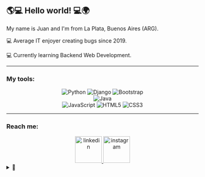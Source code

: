 ## 🌎💻 Hello world! 💻🌍
My name is Juan and I'm from La Plata, Buenos Aires (ARG).

💻 Average IT enjoyer creating bugs since 2019.

💻 Currently learning Backend Web Development.

-----------------------
### My tools:
<div align="center">
  <img src="https://img.shields.io/badge/Python-FFD43B?style=for-the-badge&logo=python&logoColor=blue" alt="Python">
  <img src="https://img.shields.io/badge/django-%23092E20.svg?style=for-the-badge&logo=django&logoColor=white" alt="Django">
  <img src="https://img.shields.io/badge/bootstrap-%238511FA.svg?style=for-the-badge&logo=bootstrap&logoColor=white" alt="Bootstrap">
  <br>
  <img src="https://img.shields.io/badge/java-%23ED8B00.svg?style=for-the-badge&logo=openjdk&logoColor=white" alt="Java">
  <br>
  <img src="https://img.shields.io/badge/javascript-%23323330.svg?style=for-the-badge&logo=javascript&logoColor=%23F7DF1E" alt="JavaScript">
  <img src="https://img.shields.io/badge/html5-%23E34F26.svg?style=for-the-badge&logo=html5&logoColor=white" alt="HTML5">
  <img src="https://img.shields.io/badge/css3-%231572B6.svg?style=for-the-badge&logo=css3&logoColor=white" alt="CSS3">
</div>

-----------------------

### Reach me:
<div align="center">
  <a href="https://www.linkedin.com/in/juan-montalivet/">
    <img src="https://cdn.jsdelivr.net/npm/simple-icons@3.0.1/icons/linkedin.svg" alt="linkedin" height="70">
  </a>
  <a href="https://www.instagram.com/juahse/">
    <img src="https://cdn.jsdelivr.net/npm/simple-icons@3.0.1/icons/instagram.svg" alt="instagram" height="70">
  </a>
</div>

<details>
  <summary>📖</summary>
  <br>
  [![Top Langs](https://github-readme-stats.vercel.app/api/top-langs/?username=juan4171)](https://github.com/anuraghazra/github-readme-stats)
  ![GitHub metrics](https://metrics.lecoq.io/juan4171) 
</details>

